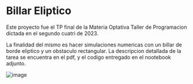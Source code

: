 # Billar Eliptico

Este proyecto fue el TP final de la Materia Optativa Taller de Programacion dictada en el segundo cuatri de 2023.

La finalidad del mismo es hacer simulaciones numericas con un billar de borde eliptico y un obstaculo rectangular. La descripcion detallada de la tarea se encuentra en el pdf, y el codigo entregado en el nootebook adjunto. 

![image](https://github.com/user-attachments/assets/0bc35cf2-bc05-4381-8646-480e132eaff2)

